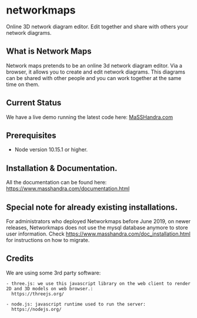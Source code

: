 # networkmaps

Online 3D network diagram editor. Edit together and share with others your network diagrams.

## What is Network Maps

Network maps pretends to be an online 3d network diagram editor. Via a browser, it allows you to create and edit network diagrams. This diagrams can be shared with other people and you can work together at the same time on them.

## Current Status

We have a live demo running the latest code here:
[MaSSHandra.com](https://app.masshandra.com)

## Prerequisites

- Node version 10.15.1 or higher.

## Installation & Documentation.

All the documentation can be found here: https://www.masshandra.com/documentation.html

## Special note for already existing installations.

For administrators who deployed Networkmaps before June 2019, on newer releases, Networkmaps does not use the mysql database anymore to store user information. 
Check https://www.masshandra.com/doc_installation.html for instructions on how to migrate.
## Credits

We are using some 3rd party software:

    - three.js: we use this javascript library on the web client to render 2D and 3D models on web browser.:
      https://threejs.org/

    - node.js: javascript runtime used to run the server:
      https://nodejs.org/

